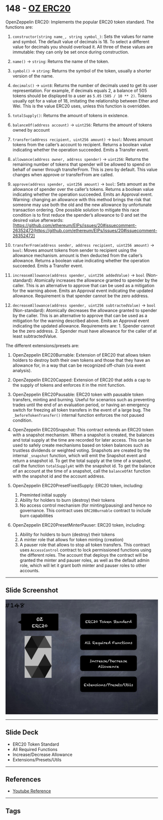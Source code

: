 # 148 - [OZ ERC20](OZ%20ERC20.md)
OpenZeppelin ERC20: Implements the popular ERC20 token standard. The functions are:

1.  `constructor(string name_, string symbol_)`: Sets the values for name and symbol. The default value of decimals is 18. To select a different value for decimals you should overload it. All three of these values are immutable: they can only be set once during construction.
    
2.  `name()` → `string`: Returns the name of the token.
    
3.  `symbol()` → `string`: Returns the symbol of the token, usually a shorter version of the name.
    
4.  `decimals()` → `uint8`: Returns the number of decimals used to get its user representation. For example, if decimals equals 2, a balance of 505 tokens should be displayed to a user as `5.05` `(505 / 10 ** 2)`. Tokens usually opt for a value of 18, imitating the relationship between Ether and Wei. This is the value ERC20 uses, unless this function is overridden.
    
5.  `totalSupply()`: Returns the amount of tokens in existence.
    
6.  `balanceOf(address account)` → `uint256`: Returns the amount of tokens owned by account
    
7.  `transfer(address recipient, uint256 amount)` → `bool`: Moves amount tokens from the caller’s account to recipient. Returns a boolean value indicating whether the operation succeeded. Emits a Transfer event.
    
8.  `allowance(address owner, address spender)` → `uint256`: Returns the remaining number of tokens that spender will be allowed to spend on behalf of owner through transferFrom. This is zero by default. This value changes when approve or transferFrom are called.
    
9.  `approve(address spender, uint256 amount)` → `bool`: Sets amount as the allowance of spender over the caller’s tokens. Returns a boolean value indicating whether the operation succeeded. Emits an Approval event. Warning: changing an allowance with this method brings the risk that someone may use both the old and the new allowance by unfortunate transaction ordering. One possible solution to mitigate this race condition is to first reduce the spender’s allowance to 0 and set the desired value afterwards: [https://github.com/ethereum/EIPs/issues/20#issuecomment-26352472(https://github.com/ethereum/EIPs/issues/20#issuecomment-26352472]
    
10.  `transferFrom(address sender, address recipient, uint256 amount)` → `bool`: Moves amount tokens from sender to recipient using the allowance mechanism. amount is then deducted from the caller’s allowance. Returns a boolean value indicating whether the operation succeeded. Emits a Transfer event.
    
11.  `increaseAllowance(address spender, uint256 addedValue)` → `bool` (Non-standard): Atomically increases the allowance granted to spender by the caller. This is an alternative to approve that can be used as a mitigation for the warning above. Emits an Approval event indicating the updated allowance. Requirement is that spender cannot be the zero address.
    
12.  `decreaseAllowance(address spender, uint256 subtractedValue)` → `bool` (Non-standard): Atomically decreases the allowance granted to spender by the caller. This is an alternative to approve that can be used as a mitigation for the warning described above. Emits an Approval event indicating the updated allowance. Requirements are: 
	1.  Spender cannot be the zero address. 
	2.  Spender must have allowance for the caller of at least subtractedValue.

The different extensions/presets are:

1.  OpenZeppelin ERC20Burnable: Extension of ERC20 that allows token holders to destroy both their own tokens and those that they have an allowance for, in a way that can be recognized off-chain (via event analysis).
    
2.  OpenZeppelin ERC20Capped: Extension of ERC20 that adds a cap to the supply of tokens and enforces it in the mint function.
    
3.  OpenZeppelin ERC20Pausable: ERC20 token with pausable token transfers, minting and burning. Useful for scenarios such as preventing trades until the end of an evaluation period, or having an emergency switch for freezing all token transfers in the event of a large bug. The `_beforeTokenTransfer()` internal function enforces the not paused condition. 
    
4.  OpenZeppelin ERC20Snapshot: This contract extends an ERC20 token with a snapshot mechanism. When a snapshot is created, the balances and total supply at the time are recorded for later access. This can be used to safely create mechanisms based on token balances such as trustless dividends or weighted voting. Snapshots are created by the internal `_snapshot` function, which will emit the Snapshot event and return a snapshot id. To get the total supply at the time of a snapshot, call the function `totalSupplyAt` with the snapshot id. To get the balance of an account at the time of a snapshot, call the `balanceOfAt` function with the snapshot id and the account address.
    
5.  OpenZeppelin ERC20PresetFixedSupply: ERC20 token, including: 
	1.  Preminted initial supply 
	2.  Ability for holders to burn (destroy) their tokens 
	3.  No access control mechanism (for minting/pausing) and hence no governance. This contract uses `ERC20Burnable` contract to include burn capabilities
    
6.  OpenZeppelin ERC20PresetMinterPauser: ERC20 token, including: 
	1. Ability for holders to burn (destroy) their tokens 
	2. A minter role that allows for token minting (creation)
	3. A pauser role that allows to stop all token transfers. This contract uses `AccessControl` contract to lock permissioned functions using the different roles. The account that deploys the contract will be granted the minter and pauser roles, as well as the default admin role, which will let it grant both minter and pauser roles to other accounts.
___
## Slide Screenshot
![148.png](../images/solidity201/148.png)
___
## Slide Deck
- ERC20 Token Standard
- All Required Functions
- Increase/Decrease Allowance
- Extensions/Presets/Utils
___
## References
- [Youtube Reference](https://youtu.be/C0zBhTgppLQ?t=1024)
___
## Tags